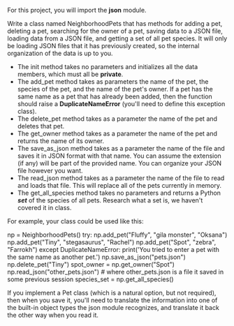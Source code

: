 For this project, you will import the **json** module.

Write a class named NeighborhoodPets that has methods for adding a pet, deleting a pet, searching for the owner of a pet, saving data to a JSON file, loading data from a JSON file, and getting a set of all pet species. It will only be loading JSON files that it has previously created, so the internal organization of the data is up to you.

* The init method takes no parameters and initializes all the data members, which must all be **private**.
* The add_pet method takes as parameters the name of the pet, the species of the pet, and the name of the pet's owner. If a pet has the same name as a pet that has already been added, then the function should raise a **DuplicateNameError** (you'll need to define this exception class).
* The delete_pet method takes as a parameter the name of the pet and deletes that pet.
* The get_owner method takes as a parameter the name of the pet and returns the name of its owner.
* The save_as_json method takes as a parameter the name of the file and saves it in JSON format with that name. You can assume the extension (if any) will be part of the provided name. You can organize your JSON file however you want.
* The read_json method takes as a parameter the name of the file to read and loads that file. This will replace all of the pets currently in memory.
* The get_all_species method takes no parameters and returns a Python ***set*** of the species of all pets. Research what a set is, we haven't covered it in class.

For example, your class could be used like this:

np = NeighborhoodPets()
try:
    np.add_pet("Fluffy", "gila monster", "Oksana")
    np.add_pet("Tiny", "stegasaurus", "Rachel")
    np.add_pet("Spot", "zebra", "Farrokh")
except DuplicateNameError:
    print('You tried to enter a pet with the same name as another pet.')
np.save_as_json("pets.json")
np.delete_pet("Tiny")
spot_owner = np.get_owner("Spot")
np.read_json("other_pets.json")  # where other_pets.json is a file it saved in some previous session
species_set = np.get_all_species()

If you implement a Pet class (which is a natural option, but not required), then when you save it, you'll need to translate the information into one of the built-in object types the json module recognizes, and translate it back the other way when you read it.
